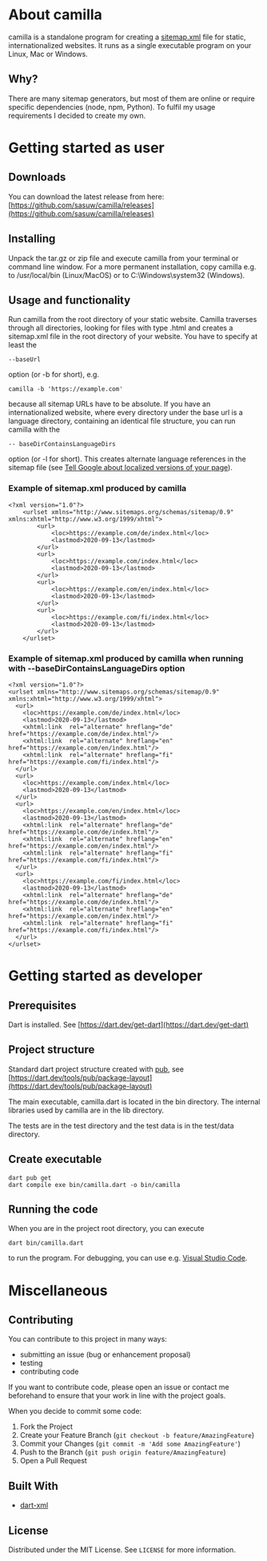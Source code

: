 <!-- ABOUT THE PROJECT -->
# About camilla

camilla is a standalone program for creating a [sitemap.xml](https://www.sitemaps.org/) file for static, internationalized websites. It runs as a single executable program on your Linux, Mac or Windows.

## Why?

There are many sitemap generators, but most of them are online or require specific dependencies (node, npm, Python). To fulfil my usage requirements I decided to create my own.

# Getting started as user

## Downloads

You can download the latest release from here: [https://github.com/sasuw/camilla/releases](https://github.com/sasuw/camilla/releases)

## Installing

Unpack the tar.gz or zip file and execute camilla from your terminal or command line window. For a more permanent installation, copy camilla e.g. to /usr/local/bin (Linux/MacOS) or to C:\Windows\system32 (Windows).

## Usage and functionality

Run camilla from the root directory of your static website. Camilla traverses through all directories, looking for files with type .html  and creates a sitemap.xml file in the root directory of your website. You have to specify at least the 

    --baseUrl

option (or -b for short), e.g.

    camilla -b 'https://example.com'

because all sitemap URLs have to be absolute. If you have an internationalized website, where every directory under the base url is a language directory, containing an identical file structure, you can run camilla with the

    -- baseDirContainsLanguageDirs

option (or -l for short). This creates alternate language references in the sitemap file (see [Tell Google about localized versions of your page](https://support.google.com/webmasters/answer/189077?hl=en)).

### Example of sitemap.xml produced by camilla

    <?xml version="1.0"?>
        <urlset xmlns="http://www.sitemaps.org/schemas/sitemap/0.9" xmlns:xhtml="http://www.w3.org/1999/xhtml">
            <url>
                <loc>https://example.com/de/index.html</loc>
                <lastmod>2020-09-13</lastmod>
            </url>
            <url>
                <loc>https://example.com/index.html</loc>
                <lastmod>2020-09-13</lastmod>
            </url>
            <url>
                <loc>https://example.com/en/index.html</loc>
                <lastmod>2020-09-13</lastmod>
            </url>
            <url>
                <loc>https://example.com/fi/index.html</loc>
                <lastmod>2020-09-13</lastmod>
            </url>
        </urlset>


### Example of sitemap.xml produced by camilla when running with --baseDirContainsLanguageDirs option

    <?xml version="1.0"?>
    <urlset xmlns="http://www.sitemaps.org/schemas/sitemap/0.9" xmlns:xhtml="http://www.w3.org/1999/xhtml">
      <url>
        <loc>https://example.com/de/index.html</loc>
        <lastmod>2020-09-13</lastmod>
        <xhtml:link  rel="alternate" hreflang="de" href="https://example.com/de/index.html"/>
        <xhtml:link  rel="alternate" hreflang="en" href="https://example.com/en/index.html"/>
        <xhtml:link  rel="alternate" hreflang="fi" href="https://example.com/fi/index.html"/>
      </url>
      <url>
        <loc>https://example.com/index.html</loc>
        <lastmod>2020-09-13</lastmod>
      </url>
      <url>
        <loc>https://example.com/en/index.html</loc>
        <lastmod>2020-09-13</lastmod>
        <xhtml:link  rel="alternate" hreflang="de" href="https://example.com/de/index.html"/>
        <xhtml:link  rel="alternate" hreflang="en" href="https://example.com/en/index.html"/>
        <xhtml:link  rel="alternate" hreflang="fi" href="https://example.com/fi/index.html"/>
      </url>
      <url>
        <loc>https://example.com/fi/index.html</loc>
        <lastmod>2020-09-13</lastmod>
        <xhtml:link  rel="alternate" hreflang="de" href="https://example.com/de/index.html"/>
        <xhtml:link  rel="alternate" hreflang="en" href="https://example.com/en/index.html"/>
        <xhtml:link  rel="alternate" hreflang="fi" href="https://example.com/fi/index.html"/>
      </url>
    </urlset>


# Getting started as developer

## Prerequisites

Dart is installed. See [https://dart.dev/get-dart](https://dart.dev/get-dart)

## Project structure

Standard dart project structure created with [pub](https://dart.dev/tools/pub/cmd), see [https://dart.dev/tools/pub/package-layout](https://dart.dev/tools/pub/package-layout)

The main executable, camilla.dart is located in the bin directory. The internal libraries used by camilla are in the lib directory.

The tests are in the test directory and the test data is in the test/data directory.

## Create executable

    dart pub get
    dart compile exe bin/camilla.dart -o bin/camilla

## Running the code

When you are in the project root directory, you can execute

    dart bin/camilla.dart

to run the program. For debugging, you can use e.g. [Visual Studio Code](https://code.visualstudio.com/).

# Miscellaneous

<!-- CONTRIBUTING -->
## Contributing

You can contribute to this project in many ways:

  * submitting an issue (bug or enhancement proposal) 
  * testing
  * contributing code

If you want to contribute code, please open an issue or contact me beforehand to ensure that your work in line with the project goals.

When you decide to commit some code:

1. Fork the Project
2. Create your Feature Branch (`git checkout -b feature/AmazingFeature`)
3. Commit your Changes (`git commit -m 'Add some AmazingFeature'`)
4. Push to the Branch (`git push origin feature/AmazingFeature`)
5. Open a Pull Request

## Built With

* [dart-xml](https://github.com/renggli/dart-xml)

<!-- LICENSE -->
## License

Distributed under the MIT License. See `LICENSE` for more information.